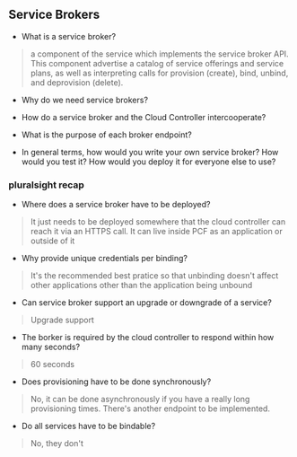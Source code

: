 ## Service Brokers

- What is a service broker?

> a component of the service which implements the service broker API. This component advertise a catalog of service offerings and service plans, as well as interpreting calls for provision (create), bind, unbind, and deprovision (delete).

- Why do we need service brokers?

- How do a service broker and the Cloud Controller intercooperate?

- What is the purpose of each broker endpoint?

- In general terms, how would you write your own service broker? How would you test it? How would you deploy it for everyone else to use?


### pluralsight recap

- Where does a service broker have to be deployed?

> It just needs to be deployed somewhere that the cloud controller can reach it via an HTTPS call. It can live inside PCF as an application or outside of it

- Why provide unique credentials per binding?

> It's the recommended best pratice so that unbinding doesn't affect other applications other than the application being unbound

- Can service broker support an upgrade or downgrade of a service?

> Upgrade support

- The borker is required by the cloud controller to respond within how many seconds?

> 60 seconds

- Does provisioning have to be done synchronously?

> No, it can be done asynchronously if you have a really long provisioning times. There's another endpoint to be implemented.

- Do all services have to be bindable?

> No, they don't

